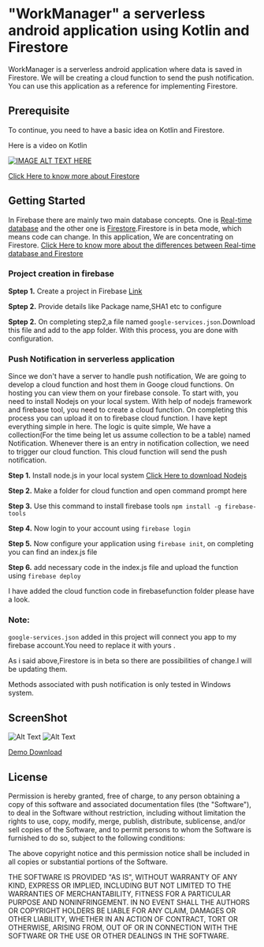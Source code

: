# "WorkManager" a serverless android application using Kotlin and Firestore

WorkManager is a serverless android application where data is saved in Firestore. We will be creating a cloud function to send the push notification. You can use this application as a reference for implementing Firestore.

## Prerequisite
To continue, you need to have a  basic idea on Kotlin and Firestore.

Here is a video on Kotlin


[![IMAGE ALT TEXT HERE](https://i1.ytimg.com/vi/ZIHnQQsfvD4/0.jpg)](https://www.youtube.com/watch?v=ZIHnQQsfvD4&t=20s)


[Click Here to know more about Firestore](https://firebase.google.com/docs/firestore/quickstart")

## Getting Started
In Firebase there are mainly two main database concepts. One is [Real-time database](https://firebase.google.com/docs/database/")  and the other one is [Firestore](https://firebase.google.com/docs/firestore/").Firestore is in beta mode, which means code can change. In this application, We are concentrating on Firestore.
[Click Here to know more about the differences between Real-time database and Firestore](https://firebase.google.com/docs/database/rtdb-vs-firestore")


### Project creation in firebase
**Sptep 1.** Create a project in Firebase [Link](https://firebase.google.com/docs/firestore/quickstart")

**Sptep 2.** Provide  details like Package name,SHA1 etc to configure

**Sptep 2.** On completing step2,a file named `google-services.json`.Download this file and add to the app folder. With this process, you are done with configuration.

### Push Notification in serverless application

Since we don't have a server to handle push notification, We are going to develop a cloud function and host them in Googe cloud functions. On hosting you can view them on your firebase console.
To start with, you need to install Nodejs on your local system. With help of nodejs framework and firebase tool, you need to create a cloud function. On completing this process you can upload it on to firebase cloud function. I have kept everything simple in here. The logic is quite simple, We have a collection(For the time being let us assume collection to be a table) named Notification. Whenever there is an entry in notification collection, we need to trigger our cloud function. This cloud function will send the push notification.

**Step 1.** Install node.js in your local system [ Click Here to download Nodejs](https://nodejs.org/en/") 

**Step 2.** Make a folder for cloud function and open command prompt here

**Step 3.** Use this command to install firebase tools `npm install -g firebase-tools`

**Step 4.** Now login to your account using `firebase login`

**Step 5.** Now configure your application using `firebase init`, on completing you can find an index.js file

**Step 6.** add necessary code in the index.js file and upload the function using `firebase deploy` 

I have added the cloud function code in firebasefunction folder please have a look.


### Note:
`google-services.json` added in this project will connect you app to my firebase account.You need to replace it with yours .

As i said above,Firestore is in beta so there are possibilities of change.I will be updating them.

Methods associated with push notification is only tested in Windows system.


## ScreenShot

![Alt Text](https://github.com/appitiza/SignatureApp/blob/master/images/drawing.gif)
![Alt Text](https://github.com/appitiza/SignatureApp/blob/master/images/signature.gif)

[Demo Download](https://github.com/appitiza/SignatureApp/blob/master/apk/signatureapp.apk)

## License


Permission is hereby granted, free of charge, to any person obtaining a copy of this software and associated documentation files (the "Software"), to deal in the Software without restriction, including without limitation the rights to use, copy, modify, merge, publish, distribute, sublicense, and/or sell copies of the Software, and to permit persons to whom the Software is furnished to do so, subject to the following conditions:

The above copyright notice and this permission notice shall be included in all copies or substantial portions of the Software.

THE SOFTWARE IS PROVIDED "AS IS", WITHOUT WARRANTY OF ANY KIND, EXPRESS OR IMPLIED, INCLUDING BUT NOT LIMITED TO THE WARRANTIES OF MERCHANTABILITY, FITNESS FOR A PARTICULAR PURPOSE AND NONINFRINGEMENT. IN NO EVENT SHALL THE AUTHORS OR COPYRIGHT HOLDERS BE LIABLE FOR ANY CLAIM, DAMAGES OR OTHER LIABILITY, WHETHER IN AN ACTION OF CONTRACT, TORT OR OTHERWISE, ARISING FROM, OUT OF OR IN CONNECTION WITH THE SOFTWARE OR THE USE OR OTHER DEALINGS IN THE SOFTWARE.
